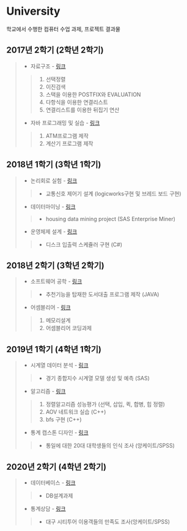 # University
학교에서 수행한 컴퓨터 수업 과제, 프로젝트 결과물

## 2017년 2학기 (2학년 2학기)
> * 자료구조 - [링크](https://github.com/hwanghee1/University/tree/main/2017_2/%EC%9E%90%EB%A3%8C%EA%B5%AC%EC%A1%B0)
>> 1. 선택정렬
>> 2. 이진검색
>> 3. 스택을 이용한 POSTFIX와 EVALUATION
>> 4. 다항식을 이용한 연결리스트
>> 5. 연결리스트를 이용한 뒤집기 연산
> * 자바 프로그래밍 및 실습 - [링크](https://github.com/hwanghee1/University/tree/main/2017_2/%EC%9E%90%EB%B0%94%20%ED%94%84%EB%A1%9C%EA%B7%B8%EB%9E%98%EB%B0%8D%20%EB%B0%8F%20%EC%8B%A4%EC%8A%B5)
>> 1. ATM프로그램 제작
>> 2. 계산기 프로그램 제작

## 2018년 1학기 (3학년 1학기)
> * 논리회로 실험 - [링크](https://github.com/hwanghee1/University/tree/main/2018_1/%EB%85%BC%EB%A6%AC%ED%9A%8C%EB%A1%9C%20%EC%8B%A4%ED%97%98)
>> * 교통신호 제어기 설계 (logicworks구현 및 브레드 보드 구현)
> * 데이터마이닝 - [링크](https://github.com/hwanghee1/University/tree/main/2018_1/%EB%8D%B0%EC%9D%B4%ED%84%B0%EB%A7%88%EC%9D%B4%EB%8B%9D)
>> * housing data mining project (SAS Enterprise Miner)
> * 운영체제 설계 - [링크](https://github.com/hwanghee1/University/tree/main/2018_1/%EC%9A%B4%EC%98%81%EC%B2%B4%EC%A0%9C%20%EC%84%A4%EA%B3%84)
>> * 디스크 입출력 스케쥴러 구현 (C#)

## 2018년 2학기 (3학년 2학기)
> * 소프트웨어 공학 - [링크](https://github.com/hwanghee1/University/tree/main/2018_2/%EC%86%8C%ED%94%84%ED%8A%B8%EC%9B%A8%EC%96%B4%20%EA%B3%B5%ED%95%99)
>> * 추천기능을 탑재한 도서대출 프로그램 제작 (JAVA)
> * 어셈블리어 - [링크](https://github.com/hwanghee1/University/tree/main/2018_2/%EC%96%B4%EC%85%88%EB%B8%94%EB%A6%AC%EC%96%B4)
>> 1. 메모리설계
>> 2. 어셈블리어 코딩과제

## 2019년 1학기 (4학년 1학기)
> * 시계열 데이터 분석 - [링크](https://github.com/hwanghee1/University/tree/main/2019_1/%EC%8B%9C%EA%B3%84%EC%97%B4%20%EB%8D%B0%EC%9D%B4%ED%84%B0%20%EB%B6%84%EC%84%9D)
>> * 경기 종합지수 시계열 모델 생성 및 예측 (SAS)
> * 알고리즘 - [링크](https://github.com/hwanghee1/University/tree/main/2019_1/%EC%95%8C%EA%B3%A0%EB%A6%AC%EC%A6%98)
>> 1. 정렬알고리즘 성능평가 (선택, 삽입, 퀵, 합병, 힙 정렬)
>> 2. AOV 네트워크 실습 (C++)
>> 3. bfs 구현 (C++)
> * 통계 캡스톤 디자인 - [링크](https://github.com/hwanghee1/University/tree/main/2019_1/%ED%86%B5%EA%B3%84%20%EC%BA%A1%EC%8A%A4%ED%86%A4%20%EB%94%94%EC%9E%90%EC%9D%B8)
>> * 통일에 대한 20대 대학생들의 인식 조사 (앙케이트/SPSS)

## 2020년 2학기 (4학년 2학기)
> * 데이터베이스 - [링크](https://github.com/hwanghee1/University/tree/main/2020_2/%EB%8D%B0%EC%9D%B4%ED%84%B0%EB%B2%A0%EC%9D%B4%EC%8A%A4)
>> * DB설계과제
> * 통계상담 - [링크](https://github.com/hwanghee1/University/tree/main/2020_2/%ED%86%B5%EA%B3%84%EC%83%81%EB%8B%B4)
>> * 대구 시티투어 이용객들의 만족도 조사(앙케이트/SPSS)
